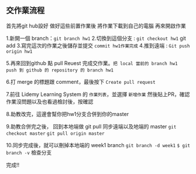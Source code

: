 ## 交作業流程
首先將git hub設好 做好這些前置作業後
將作業下載到自己的電腦 再來開啟作業

1.新開一個 branch：`git branch hw1`
2.切換到這個分支 : `git checkout hw1`
git add
3.寫完這次的作業之後儲存並提交 `commit hw1作業完成`
4.推到遠端 : `Git push origin hw1` 


5.再來回到github 點 pull Reuest 完成交作業。`把 local 當前的 branch hw1 push 到 github 的 repository 的 branch hw1`

6.打 merge 的標題跟 comment，最後按下 `Create pull request`

7.前往 Lidemy Learning System 的 `作業列表`，並選擇 `新增作業` 然後貼上PR，確認作業沒問題以及也看過檢討後，按確認

8.助教改完，這邊會幫你把hw1分支合併到你的master

9.助教合併完之後，
回到本地端做 git pull 同步遠端以及地端的 master
`git checkout master`
`git pull origin master`

10.同步完成後，就可以刪掉本地端的 week1 branch
`git branch -d week1`
`$ git branch -v` 檢查分支


完成!!